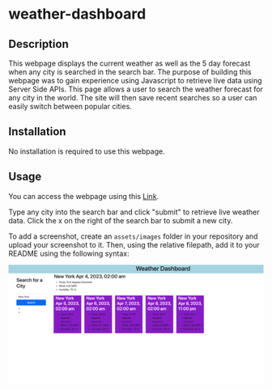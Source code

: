 # weather-dashboard


## Description

This webpage displays the current weather as well as the 5 day forecast when any city is searched in the search bar. The purpose of building this webpage was to gain experience using Javascript to retrieve live data using Server Side APIs. This page allows a user to search the weather forecast for any city in the world. The site will then save recent searches so a user can easily switch between popular cities.



## Installation

No installation is required to use this webpage.

## Usage

You can access the webpage using this [Link](https://dhclarke99.github.io/weather-dashboard/).

Type any city into the search bar and click "submit" to retrieve live weather data. Click the x on the right of the search bar to submit a new city.

To add a screenshot, create an `assets/images` folder in your repository and upload your screenshot to it. Then, using the relative filepath, add it to your README using the following syntax:

  ![Screenshot of webpage in use.](./assets/images/WeatherDashboard-FinalScreenshot.png)
   






